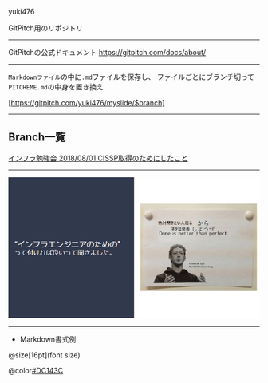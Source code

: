yuki476

GitPitch用のリポジトリ

---

GitPitchの公式ドキュメント
https://gitpitch.com/docs/about/

---

`Markdownファイル`の中に`.md`ファイルを保存し、
ファイルごとにブランチ切って`PITCHEME.md`の中身を置き換え

[https://gitpitch.com/yuki476/myslide/$branch]



---

## Branch一覧

[インフラ勉強会 2018/08/01 CISSP取得のためにしたこと](https://gitpitch.com/yuki476/myslide/20180801_cissp)


---

![Trying](/img/trying.png)


---

- Markdown書式例

@size[16pt](font size)

@color[#DC143C](color)


